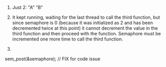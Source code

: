 1. Just 2: 
"A"
"B"

2. It kept running, waiting for the last thread to call the third function, but since 
semaphore is 0 (because it was initialized as 2 and has been decremented twice at this point)
it cannot decrement the value in the third function and then proceed with the function.
Semaphore must be incremented one more time to call the third function.

3.
sem_post(&semaphore); // FIX for code issue
